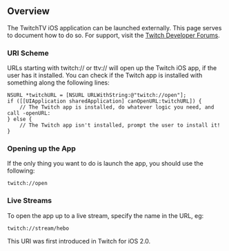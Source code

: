 ## Overview

The TwitchTV iOS application can be launched externally. This page serves to document how to do so. For support, visit the [Twitch Developer Forums][].

[Twitch Developer Forums]: http://discuss.dev.twitch.tv

### URI Scheme
URLs starting with twitch:// or ttv:// will open up the Twitch iOS app, if the user has it installed. You can check if the Twitch app is installed with something along the following lines:

    NSURL *twitchURL = [NSURL URLWithString:@"twitch://open"];
    if ([[UIApplication sharedApplication] canOpenURL:twitchURL]) {
        // The Twitch app is installed, do whatever logic you need, and call -openURL:
    } else {
        // The Twitch app isn't installed, prompt the user to install it!
    }

### Opening up the App
If the only thing you want to do is launch the app, you should use the following:

    twitch://open

### Live Streams
To open the app up to a live stream, specify the name in the URL, eg:

    twitch://stream/hebo

This URI was first introduced in Twitch for iOS 2.0.
